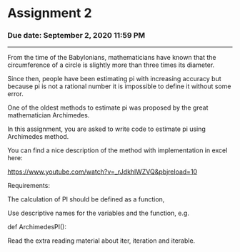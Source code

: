 # Assignment 2
### Due date: September 2, 2020 11:59 PM

---

From the time of the Babylonians, mathematicians have known that the circumference of a circle is slightly more than three times its diameter.

Since then, people have been estimating pi with increasing accuracy but because pi is not a rational number it is impossible to define it without some error.

One of the oldest methods to estimate pi was proposed by the great mathematician Archimedes.

In this assignment, you are asked to write code to estimate pi using Archimedes method.

You can find a nice description of the method with implementation in excel here:

https://www.youtube.com/watch?v=_rJdkhlWZVQ&pbjreload=10

 

Requirements:

The calculation of PI should be defined as a function,

Use descriptive names for the variables and the function, e.g.

def ArchimedesPI():

Read the extra reading material about iter, iteration and iterable.
